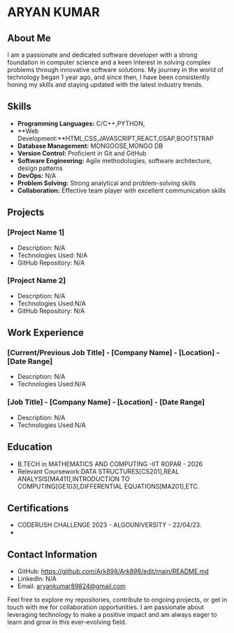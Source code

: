 # ARYAN KUMAR

## About Me
I am a passionate and dedicated software developer with a strong foundation in computer science and a keen interest in solving complex problems through innovative software solutions. My journey in the world of technology began 1 year ago, and since then, I have been consistently honing my skills and staying updated with the latest industry trends.

## Skills
- **Programming Languages:** C/C++,PYTHON,
- **Web Development:**HTML,CSS,JAVASCRIPT,REACT,GSAP,BOOTSTRAP
- **Database Management:** MONGOOSE,MONGO DB
- **Version Control:** Proficient in Git and GitHub
- **Software Engineering:** Agile methodologies, software architecture, design patterns
- **DevOps:** N/A
- **Problem Solving:** Strong analytical and problem-solving skills
- **Collaboration:** Effective team player with excellent communication skills

## Projects
### [Project Name 1]
- Description: N/A
- Technologies Used: N/A
- GitHub Repository: N/A

### [Project Name 2]
- Description: N/A
- Technologies Used:N/A
- GitHub Repository: N/A

## Work Experience
### [Current/Previous Job Title] - [Company Name] - [Location] - [Date Range]
- Description: N/A
- Technologies Used:N/A

### [Job Title] - [Company Name] - [Location] - [Date Range]
- Description: N/A
- Technologies Used:N/A
## Education
- B.TECH in MATHEMATICS AND COMPUTING -IIT ROPAR - 2026
- Relevant Coursework:DATA STRUCTURES[CS201],REAL ANALYSIS[MA411],INTRODUCTION TO COMPUTING[GE103],DIFFERENTIAL EQUATIONS[MA201],ETC.

## Certifications
- CODERUSH CHALLENGE 2023 - ALGOUNIVERSITY - 22/04/23.
- 

## Contact Information
- GitHub: https://github.com/Ark898/Ark898/edit/main/README.md
- LinkedIn: N/A
- Email: aryankumar89824@gmail.com

Feel free to explore my repositories, contribute to ongoing projects, or get in touch with me for collaboration opportunities. I am passionate about leveraging technology to make a positive impact and am always eager to learn and grow in this ever-evolving field.
